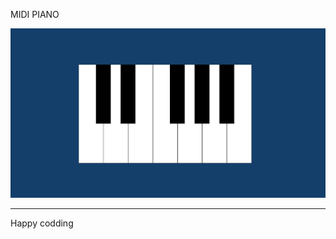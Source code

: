 MIDI PIANO

![Alt text](<Screenshot 2024-01-07 130135.png>)

------------------------------
Happy codding


